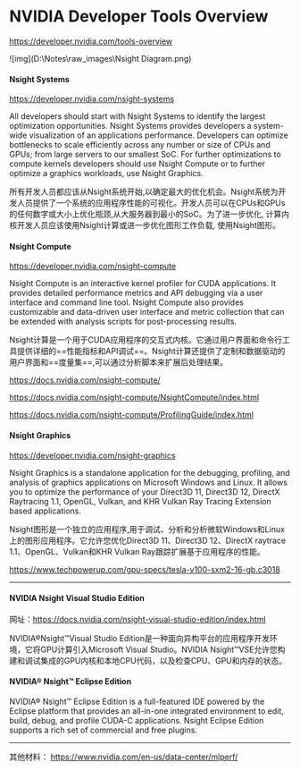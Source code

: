 # NVIDIA Developer Tools Overview

https://developer.nvidia.com/tools-overview

![img](D:\Notes\raw_images\Nsight Diagram.png)

#### Nsight Systems

https://developer.nvidia.com/nsight-systems

All developers should start with Nsight Systems to identify the largest optimization opportunities. Nsight Systems provides developers a system-wide visualization of an applications performance. Developers can optimize bottlenecks to scale efficiently across any number or size of CPUs and GPUs; from large servers to our smallest SoC. For further optimizations to compute kernels developers should use Nsight Compute or to further optimize a graphics workloads, use Nsight Graphics.

所有开发人员都应该从Nsight系统开始,以确定最大的优化机会。Nsight系统为开发人员提供了一个系统的应用程序性能的可视化。开发人员可以在CPUs和GPUs的任何数字或大小上优化瓶颈,从大服务器到最小的SoC。为了进一步优化, 计算内核开发人员应该使用Nsight计算或进一步优化图形工作负载, 使用Nsight图形。



#### Nsight Compute

https://developer.nvidia.com/nsight-compute

Nsight Compute is an interactive kernel profiler for CUDA applications. It provides detailed performance metrics and API debugging via a user interface and command line tool. Nsight Compute also provides customizable and data-driven user interface and metric collection that can be extended with analysis scripts for post-processing results.

Nsight计算是一个用于CUDA应用程序的交互式内核。它通过用户界面和命令行工具提供详细的==性能指标和API调试==。Nsight计算还提供了定制和数据驱动的用户界面和==度量集==,可以通过分析脚本来扩展后处理结果。

https://docs.nvidia.com/nsight-compute/

https://docs.nvidia.com/nsight-compute/NsightCompute/index.html

https://docs.nvidia.com/nsight-compute/ProfilingGuide/index.html



#### Nsight Graphics

https://developer.nvidia.com/nsight-graphics

Nsight Graphics is a standalone application for the debugging, profiling, and analysis of graphics applications on Microsoft Windows and Linux. It allows you to optimize the performance of your Direct3D 11, Direct3D 12, DirectX Raytracing 1.1, OpenGL, Vulkan, and KHR Vulkan Ray Tracing Extension based applications.

Nsight图形是一个独立的应用程序,用于调试、分析和分析微软Windows和Linux上的图形应用程序。它允许您优化Direct3D 11、Direct3D 12、DirectX raytrace 1.1、OpenGL、Vulkan和KHR Vulkan Ray跟踪扩展基于应用程序的性能。

https://www.techpowerup.com/gpu-specs/tesla-v100-sxm2-16-gb.c3018

---

#### NVIDIA Nsight Visual Studio Edition

网址：https://docs.nvidia.com/nsight-visual-studio-edition/index.html

NVIDIA®Nsight™Visual Studio Edition是一种面向异构平台的应用程序开发环境，它将GPU计算引入Microsoft Visual Studio。NVIDIA Nsight™VSE允许您构建和调试集成的GPU内核和本地CPU代码，以及检查CPU、GPU和内存的状态。



#### NVIDIA® Nsight™ Eclipse Edition

NVIDIA® Nsight™ Eclipse Edition is a full-featured IDE powered by the Eclipse platform that provides an all-in-one integrated environment to edit, build, debug, and profile CUDA-C applications. Nsight Eclipse Edition supports a rich set of commercial and free plugins.

---

其他材料： https://www.nvidia.com/en-us/data-center/mlperf/